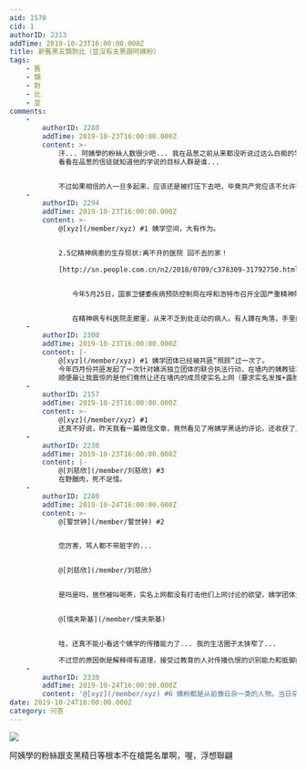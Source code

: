 ```yaml
---
aid: 1570
cid: 1
authorID: 2313
addTime: 2019-10-23T16:00:00.000Z
title: 新舊黑五類對比（並沒有支黑跟阿姨粉）
tags:
    - 舊
    - 類
    - 對
    - 比
    - 並
comments:
    -
        authorID: 2280
        addTime: 2019-10-23T16:00:00.000Z
        content: >-
            汗... 阿姨學的粉絲人数很少吧... 我在品葱之前从来都没听说过这么白痴的学说...
            看看在品葱的信徒就知道他的学说的目标人群是谁...


            不过如果相信的人一旦多起来，应该还是被打压下去吧，毕竟共产党应该不允许有组织的大团体存在；现在不管它，是因为它太niche了，就像一个小村庄里面几个人聚在一起搞个皇帝，其他人都封大臣一起过家家，谁理你...
    -
        authorID: 2294
        addTime: 2019-10-23T16:00:00.000Z
        content: >-
            @[xyz](/member/xyz) #1 姨学空间，大有作为。


            2.5亿精神病患的生存现状:离不开的医院 回不去的家！  

            [http://sn.people.com.cn/n2/2018/0709/c378309-31792750.html](http://sn.people.com.cn/n2/2018/0709/c378309-31792750.html)


            　　今年5月25日，国家卫健委疾病预防控制局在呼和浩特市召开全国严重精神障碍管理治疗工作总结部署会暨培训班，会上公布了最新数据，截至2017年底，全国13.9008亿人口中精神障碍患者达2亿4326万4千人，总患病率高达17.5%;严重精神障碍患者超1600万人，发病率超过1%，这一数字还在逐年增长。


            　　在精神病专科医院走廊里，从来不乏到处走动的病人。有人蹲在角落，手里的书半天也没翻动一页;有人被几位“朋友”包围着，兴奋地描述着“当年勇”，众人附和着笑。似乎每个人都在努力经营着什么，但当他们转头看向窗外，却又眼神迷离。更多“健康人”也习惯在走远后回头看几眼他们，眼神里或嘲笑，或怜惜。
    -
        authorID: 2300
        addTime: 2019-10-23T16:00:00.000Z
        content: |-
            @[xyz](/member/xyz) #1 姨学团体已经被共匪“照顾”过一次了。  
            今年四月份共匪发起了一次针对姨派独立团体的联合执法行动，在墙内的姨教徒均被国保喝茶。  
            顺便最让我震惊的是他们竟然让还在墙内的成员使实名上网（要求实名发推+露脸）！还美其名曰没这胆量就别加入。
    -
        authorID: 2157
        addTime: 2019-10-23T16:00:00.000Z
        content: >-
            @[xyz](/member/xyz) #1
            还真不好说，昨天我看一篇微信文章，竟然看见了用姨学黑话的评论，还收获了几个赞。国内没有任何人在青少年时期接受过公民教育，这种简单的仇恨传染力很强。
    -
        authorID: 2230
        addTime: 2019-10-23T16:00:00.000Z
        content: |-
            @[刘慈欣](/member/刘慈欣) #3  
            在野臘肉，死不足惜。
    -
        authorID: 2280
        addTime: 2019-10-24T16:00:00.000Z
        content: >-
            @[警世钟](/member/警世钟) #2


            您厉害，骂人都不带脏字的...


            @[刘慈欣](/member/刘慈欣)


            是吗是吗，居然被叫喝茶，实名上网都没有打击他们上网讨论的欲望，姨学团体太团结了。真不知如何做到的，阿姨的魅力有那么大吗？我从他的twitter完全看不出来耶...


            @[懦夫斯基](/member/懦夫斯基)


            哇，还真不能小看这个姨学的传播能力了... 我的生活圈子太狭窄了...  

            不过您的原因倒是解释得有道理，接受过教育的人对传播仇恨的识别能力和抵御能力更强。嗯嗯，提供基本生活保障，接受公民教育，学习逻辑，这些姨学也就没有存在的土壤了...
    -
        authorID: 2330
        addTime: 2019-10-24T16:00:00.000Z
        content: '@[xyz](/member/xyz) #6 姨粉都是从前像日杂一类的人物，当日杂太傻逼就换个姨粉的身份了'
date: 2019-10-24T16:00:00.000Z
category: 问答
---
```


![](https://i.imgur.com/qq1G1Fb.png)

阿姨學的粉絲跟支黑精日等根本不在槍斃名單啊，喔，浮想聯翩
